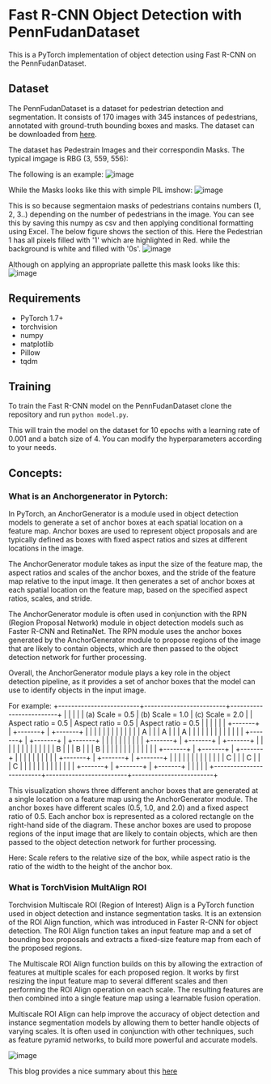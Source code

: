# Fast R-CNN Object Detection with PennFudanDataset

This is a PyTorch implementation of object detection using Fast R-CNN on the PennFudanDataset.

## Dataset

The PennFudanDataset is a dataset for pedestrian detection and segmentation. It consists of 170 images with 345 instances of pedestrians, annotated with ground-truth bounding boxes and masks. The dataset can be downloaded from [here](https://www.cis.upenn.edu/~jshi/ped_html/PennFudanPed.zip).

The dataset has Pedestrain Images and their correspondin Masks.
The typical imgage is RBG (3, 559, 556): 

The following is an example:
![image](https://user-images.githubusercontent.com/40626584/222969497-7cf443bc-c407-47d8-97a7-b683e17a0000.png)

While the Masks looks like this with simple PIL imshow:
![image](https://user-images.githubusercontent.com/40626584/222969522-e94511ed-2f95-4f48-af98-c88fe47b0566.png)

This is so because segmentaion masks of pedestrians contains numbers (1, 2, 3..) depending on the number of pedestrians in the image.
You can see this by saving this numpy as csv and then applying conditional formatting using Excel.
The below figure shows the section of this. Here the Pedestrian 1 has all pixels filled with '1' which are highlighted in Red. while the background is white and filled with '0s'.
![image](https://user-images.githubusercontent.com/40626584/222969738-84ef846c-87fa-4c6e-b35d-f942bd3c0d6d.png)

Although on applying an appropriate pallette this mask looks like this:
![image](https://user-images.githubusercontent.com/40626584/222969626-3c3a3d81-3b93-46df-b8f3-49efc9255673.png)


## Requirements

- PyTorch 1.7+
- torchvision
- numpy
- matplotlib
- Pillow
- tqdm

## Training

To train the Fast R-CNN model on the PennFudanDataset clone the repository and run ```python model.py```.

This will train the model on the dataset for 10 epochs with a learning rate of 0.001 and a batch size of 4. You can modify the hyperparameters according to your needs.

## Concepts:
### What is an Anchorgenerator in Pytorch:
In PyTorch, an AnchorGenerator is a module used in object detection models to generate a set of anchor boxes at each spatial location on a feature map. Anchor boxes are used to represent object proposals and are typically defined as boxes with fixed aspect ratios and sizes at different locations in the image.

The AnchorGenerator module takes as input the size of the feature map, the aspect ratios and scales of the anchor boxes, and the stride of the feature map relative to the input image. It then generates a set of anchor boxes at each spatial location on the feature map, based on the specified aspect ratios, scales, and stride.

The AnchorGenerator module is often used in conjunction with the RPN (Region Proposal Network) module in object detection models such as Faster R-CNN and RetinaNet. The RPN module uses the anchor boxes generated by the AnchorGenerator module to propose regions of the image that are likely to contain objects, which are then passed to the object detection network for further processing.

Overall, the AnchorGenerator module plays a key role in the object detection pipeline, as it provides a set of anchor boxes that the model can use to identify objects in the input image.

For example:
  +-------------------------+-------------------------+-------------------------+
  |                         |                         |                         |
  |    (a) Scale = 0.5       |    (b) Scale = 1.0       |    (c) Scale = 2.0       |
  |   Aspect ratio = 0.5    |   Aspect ratio = 0.5    |   Aspect ratio = 0.5    |
  |                         |                         |                         |
  |     +-------+           |     +-------+           |     +-------+           |
  |     |       |           |     |       |           |     |       |           |
  |     |   A   |           |     |   A   |           |     |   A   |           |
  |     |       |           |     |       |           |     |       |           |
  |     +-------+           |     +-------+           |     +-------+           |
  |                         |                         |                         |
  |                         |                         |                         |
  |     +-------+           |     +-------+           |     +-------+           |
  |     |       |           |     |       |           |     |       |           |
  |     |   B   |           |     |   B   |           |     |   B   |           |
  |     |       |           |     |       |           |     |       |           |
  |     +-------+           |     +-------+           |     +-------+           |
  |                         |                         |                         |
  |                         |                         |                         |
  |     +-------+           |     +-------+           |     +-------+           |
  |     |       |           |     |       |           |     |       |           |
  |     |   C   |           |     |   C   |           |     |   C   |           |
  |     |       |           |     |       |           |     |       |           |
  |     +-------+           |     +-------+           |     +-------+           |
  |                         |                         |                         |
  +-------------------------+-------------------------+-------------------------+

This visualization shows three different anchor boxes that are generated at a single location on a feature map using the AnchorGenerator module. The anchor boxes have different scales (0.5, 1.0, and 2.0) and a fixed aspect ratio of 0.5. Each anchor box is represented as a colored rectangle on the right-hand side of the diagram. These anchor boxes are used to propose regions of the input image that are likely to contain objects, which are then passed to the object detection network for further processing.

Here: Scale refers to the relative size of the box, while aspect ratio is the ratio of the width to the height of the anchor box.

### What is TorchVision MultAlign ROI
Torchvision Multiscale ROI (Region of Interest) Align is a PyTorch function used in object detection and instance segmentation tasks. It is an extension of the ROI Align function, which was introduced in Faster R-CNN for object detection. The ROI Align function takes an input feature map and a set of bounding box proposals and extracts a fixed-size feature map from each of the proposed regions.

The Multiscale ROI Align function builds on this by allowing the extraction of features at multiple scales for each proposed region. It works by first resizing the input feature map to several different scales and then performing the ROI Align operation on each scale. The resulting features are then combined into a single feature map using a learnable fusion operation.

Multiscale ROI Align can help improve the accuracy of object detection and instance segmentation models by allowing them to better handle objects of varying scales. It is often used in conjunction with other techniques, such as feature pyramid networks, to build more powerful and accurate models.

![image](https://user-images.githubusercontent.com/40626584/222969965-373d2c1c-0a55-4bbb-a6ef-7a59ada9fca9.png)

This blog provides a nice summary about this [here](https://kaushikpatnaik.github.io/annotated/papers/2020/07/04/ROI-Pool-and-Align-Pytorch-Implementation.html)




 
